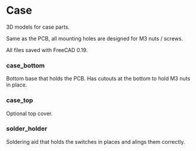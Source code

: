 # Case
3D models for case parts.

Same as the PCB, all mounting holes are designed for M3 nuts / screws.

All files saved with FreeCAD 0.19.

### case_bottom
Bottom base that holds the PCB. Has cutouts at the bottom to hold M3 nuts in place.

### case_top
Optional top cover.

### solder_holder
Soldering aid that holds the switches in places and alings them correctly.
